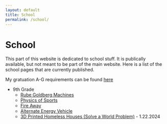 ```yaml
---
layout: default
title: School
permalink: /school/
---
```

# School
This part of this website is dedicated to school stuff.  It is publically available, but not meant to be part of the main website.  Here is a list of the school pages that are currently published.

My gratuation A-G requirements can be found [here](/school/graduation)
- 9th Grade
    - [Rube Goldberg Machines](/school/9/rubegoldberg)
    - [Physics of Sports](/school/9/physicsofsports)
    - [Fire Away](/school/9/fireaway)
    - [Alternate Energy Vehicle](/school/9/alternate-energy-car)
    - [3D Printed Homeless Houses (Solve a World Problem)](/school/9/3dhomelesshouse) - 1.22.2024
